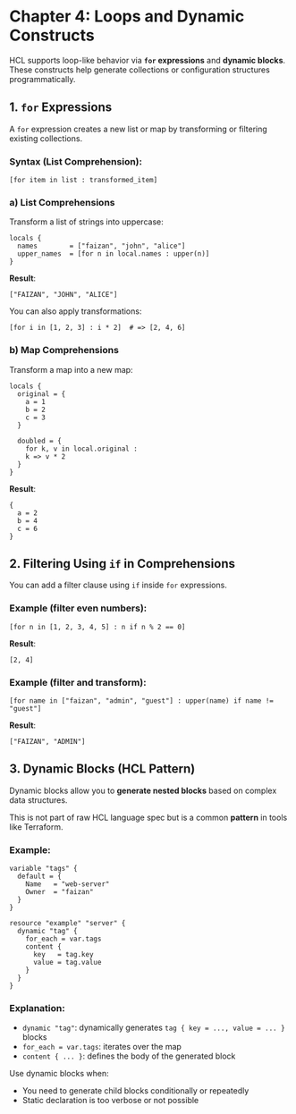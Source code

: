 # Chapter 4: Loops and Dynamic Constructs

HCL supports loop-like behavior via **`for` expressions** and **dynamic blocks**. These constructs help generate collections or configuration structures programmatically.

## 1. `for` Expressions

A `for` expression creates a new list or map by transforming or filtering existing collections.

### Syntax (List Comprehension):

```hcl
[for item in list : transformed_item]
```

### a) List Comprehensions

Transform a list of strings into uppercase:

```hcl
locals {
  names        = ["faizan", "john", "alice"]
  upper_names  = [for n in local.names : upper(n)]
}
```

**Result**:

```hcl
["FAIZAN", "JOHN", "ALICE"]
```

You can also apply transformations:

```hcl
[for i in [1, 2, 3] : i * 2]  # => [2, 4, 6]
```

### b) Map Comprehensions

Transform a map into a new map:

```hcl
locals {
  original = {
    a = 1
    b = 2
    c = 3
  }

  doubled = {
    for k, v in local.original :
    k => v * 2
  }
}
```

**Result**:

```hcl
{
  a = 2
  b = 4
  c = 6
}
```

## 2. Filtering Using `if` in Comprehensions

You can add a filter clause using `if` inside `for` expressions.

### Example (filter even numbers):

```hcl
[for n in [1, 2, 3, 4, 5] : n if n % 2 == 0]
```

**Result**:

```hcl
[2, 4]
```

### Example (filter and transform):

```hcl
[for name in ["faizan", "admin", "guest"] : upper(name) if name != "guest"]
```

**Result**:

```hcl
["FAIZAN", "ADMIN"]
```

## 3. Dynamic Blocks (HCL Pattern)

Dynamic blocks allow you to **generate nested blocks** based on complex data structures.

This is not part of raw HCL language spec but is a common **pattern** in tools like Terraform.

### Example:

```hcl
variable "tags" {
  default = {
    Name   = "web-server"
    Owner  = "faizan"
  }
}

resource "example" "server" {
  dynamic "tag" {
    for_each = var.tags
    content {
      key   = tag.key
      value = tag.value
    }
  }
}
```

### Explanation:

- `dynamic "tag"`: dynamically generates `tag { key = ..., value = ... }` blocks
- `for_each = var.tags`: iterates over the map
- `content { ... }`: defines the body of the generated block

Use dynamic blocks when:

- You need to generate child blocks conditionally or repeatedly
- Static declaration is too verbose or not possible
